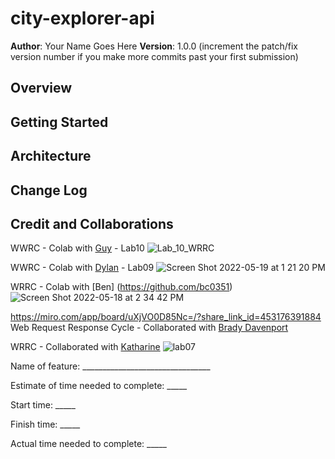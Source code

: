 # city-explorer-api

**Author**: Your Name Goes Here
**Version**: 1.0.0 (increment the patch/fix version number if you make more commits past your first submission)

## Overview
<!-- Provide a high level overview of what this application is and why you are building it, beyond the fact that it's an assignment for this class. (i.e. What's your problem domain?) -->

## Getting Started
<!-- What are the steps that a user must take in order to build this app on their own machine and get it running? -->

## Architecture
<!-- Provide a detailed description of the application design. What technologies (languages, libraries, etc) you're using, and any other relevant design information. -->

## Change Log
<!-- Use this area to document the iterative changes made to your application as each feature is successfully implemented. Use time stamps. Here's an example:

01-01-2001 4:59pm - Application now has a fully-functional express server, with a GET route for the location resource. -->

## Credit and Collaborations
<!-- Give credit (and a link) to other people or resources that helped you build this application. -->
WWRC - Colab with [Guy](https://github.com/GuyFarley) - Lab10
![Lab_10_WRRC](https://user-images.githubusercontent.com/55909913/169622793-9f0f2fc2-789b-4ff1-a30b-778f35327221.jpg)


WWRC - Colab with [Dylan](https://github.com/GetUllrichorDieTrying) - Lab09
![Screen Shot 2022-05-19 at 1 21 20 PM](https://user-images.githubusercontent.com/55909913/169403646-dea74294-cc10-4ee2-8fab-a5945042677b.png)


WRRC - Colab with [Ben] (https://github.com/bc0351)
![Screen Shot 2022-05-18 at 2 34 42 PM](https://user-images.githubusercontent.com/55909913/169186329-7657fd73-821d-468b-8db9-4a593f298a79.png)


https://miro.com/app/board/uXjVO0D85Nc=/?share_link_id=453176391884
Web Request Response Cycle - Collaborated with [Brady Davenport](https://github.com/bradydavenport)

WRRC - Collaborated with [Katharine](https://github.com/kath-a-rine)
![lab07](https://user-images.githubusercontent.com/55909913/169139916-d6d89f55-eae8-4ff5-88ea-83c7a2cdabe2.png)


Name of feature: ________________________________

Estimate of time needed to complete: _____

Start time: _____

Finish time: _____

Actual time needed to complete: _____
